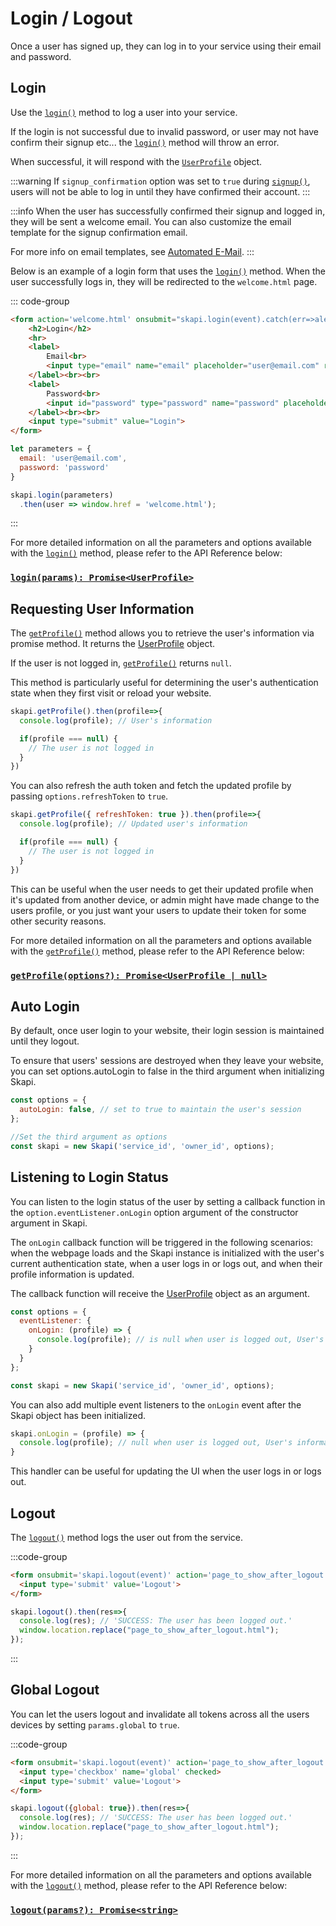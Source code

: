 # Login / Logout

Once a user has signed up, they can log in to your service using their email and password.

## Login

Use the [`login()`](/api-reference/authentication/README.md#login) method to log a user into your service.

If the login is not successful due to invalid password, or user may not have confirm their signup etc... the [`login()`](/api-reference/authentication/README.md#login) method will throw an error.

When successful, it will respond with the [`UserProfile`](/api-reference/data-types/README.md#userprofile) object.

:::warning
If `signup_confirmation` option was set to `true` during [`signup()`](/api-reference/authentication/README.md#signup),
users will not be able to log in until they have confirmed their account.
:::

:::info
When the user has successfully confirmed their signup and logged in, they will be sent a welcome email.
You can also customize the email template for the signup confirmation email.

For more info on email templates, see [Automated E-Mail](/email/email-templates.md).
:::

Below is an example of a login form that uses the [`login()`](/api-reference/authentication/README.md#login) method.
When the user successfully logs in, they will be redirected to the `welcome.html` page.

::: code-group

```html [Form]
<form action='welcome.html' onsubmit="skapi.login(event).catch(err=>alert(err.message))">
    <h2>Login</h2>
    <hr>
    <label>
        Email<br>
        <input type="email" name="email" placeholder="user@email.com" required>
    </label><br><br>
    <label>
        Password<br>
        <input id="password" type="password" name="password" placeholder="Your password" required>
    </label><br><br>
    <input type="submit" value="Login">
</form>
```

```js [JS]
let parameters = {
  email: 'user@email.com',
  password: 'password'
}

skapi.login(parameters)
  .then(user => window.href = 'welcome.html');
```
:::

For more detailed information on all the parameters and options available with the [`login()`](/api-reference/authentication/README.md#login) method, 
please refer to the API Reference below:

### [`login(params): Promise<UserProfile>`](/api-reference/authentication/README.md#login)

## Requesting User Information

The [`getProfile()`](/api-reference/authentication/README.md#getprofile) method allows you to retrieve the user's information via promise method.
It returns the [UserProfile](/api-reference/data-types/README.md#userprofile) object.

If the user is not logged in, [`getProfile()`](/api-reference/authentication/README.md#getprofile) returns `null`.

This method is particularly useful for determining the user's authentication state when they first visit or reload your website.

```js
skapi.getProfile().then(profile=>{
  console.log(profile); // User's information

  if(profile === null) {
    // The user is not logged in
  }
})
```

You can also refresh the auth token and fetch the updated profile by passing `options.refreshToken` to `true`.

```js
skapi.getProfile({ refreshToken: true }).then(profile=>{
  console.log(profile); // Updated user's information

  if(profile === null) {
    // The user is not logged in
  }
})
```

This can be useful when the user needs to get their updated profile when it's updated from another device, or admin might have made change to the users profile, or you just want your users to update their token for some other security reasons.

For more detailed information on all the parameters and options available with the [`getProfile()`](/api-reference/authentication/README.md#getprofile) method, 
please refer to the API Reference below:

### [`getProfile(options?): Promise<UserProfile | null>`](/api-reference/authentication/README.md#getprofile)


## Auto Login

By default, once user login to your website, their login session is maintained until they logout.

To ensure that users' sessions are destroyed when they leave your website, you can set options.autoLogin to false in the third argument when initializing Skapi.

```javascript
const options = {
  autoLogin: false, // set to true to maintain the user's session
};

//Set the third argument as options
const skapi = new Skapi('service_id', 'owner_id', options);
```

## Listening to Login Status

You can listen to the login status of the user by setting a callback function in the `option.eventListener.onLogin` option argument of the constructor argument in Skapi.

The `onLogin` callback function will be triggered in the following scenarios: when the webpage loads and the Skapi instance is initialized with the user's current authentication state, when a user logs in or logs out, and when their profile information is updated.

The callback function will receive the [UserProfile](/api-reference/data-types/README.md#userprofile) object as an argument.
```js
const options = {
  eventListener: {
    onLogin: (profile) => {
      console.log(profile); // is null when user is logged out, User's information object when logged in.
    }
  }
};

const skapi = new Skapi('service_id', 'owner_id', options);
```

You can also add multiple event listeners to the `onLogin` event after the Skapi object has been initialized.

```js
skapi.onLogin = (profile) => {
  console.log(profile); // null when user is logged out, User's information object when logged in.
}
```

This handler can be useful for updating the UI when the user logs in or logs out.


## Logout

The [`logout()`](/api-reference/authentication/README.md#logout) method logs the user out from the service.

:::code-group

```html [Form]
<form onsubmit='skapi.logout(event)' action='page_to_show_after_logout.html'>
  <input type='submit' value='Logout'>
</form>
```

```js [JS]
skapi.logout().then(res=>{
  console.log(res); // 'SUCCESS: The user has been logged out.'
  window.location.replace("page_to_show_after_logout.html");
});
```
:::


## Global Logout

You can let the users logout and invalidate all tokens across all the users devices by setting `params.global` to `true`.

:::code-group

```html [Form]
<form onsubmit='skapi.logout(event)' action='page_to_show_after_logout.html'>
  <input type='checkbox' name='global' checked>
  <input type='submit' value='Logout'>
</form>
```

```js [JS]
skapi.logout({global: true}).then(res=>{
  console.log(res); // 'SUCCESS: The user has been logged out.'
  window.location.replace("page_to_show_after_logout.html");
});
```
:::


For more detailed information on all the parameters and options available with the [`logout()`](/api-reference/authentication/README.md#logout) method, 
please refer to the API Reference below:

### [`logout(params?): Promise<string>`](/api-reference/authentication/README.md#logout)
